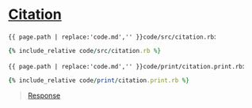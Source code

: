 # [Citation](code.zip)

`{{ page.path | replace:'code.md','' }}code/src/citation.rb`:

```rb
{% include_relative code/src/citation.rb %}
```

`{{ page.path | replace:'code.md','' }}code/print/citation.print.rb`:

```rb
{% include_relative code/print/citation.print.rb %}
```

> [Response](response/src/citation.rb)
